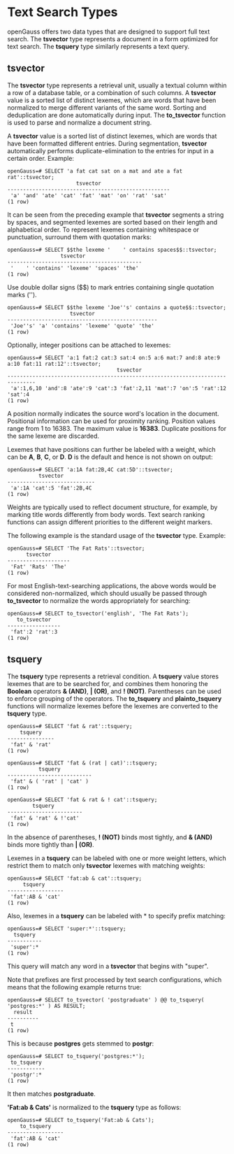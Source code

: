 # Text Search Types<a name="EN-US_TOPIC_0289900823"></a>

openGauss offers two data types that are designed to support full text search. The  **tsvector**  type represents a document in a form optimized for text search. The  **tsquery**  type similarly represents a text query.

## tsvector<a name="en-us_topic_0283136875_en-us_topic_0237121956_en-us_topic_0059778491_sd7b46ba1616c4e2fac58b660666ca5ab"></a>

The  **tsvector**  type represents a retrieval unit, usually a textual column within a row of a database table, or a combination of such columns. A  **tsvector**  value is a sorted list of distinct lexemes, which are words that have been normalized to merge different variants of the same word. Sorting and deduplication are done automatically during input. The  **to\_tsvector**  function is used to parse and normalize a document string.

A  **tsvector**  value is a sorted list of distinct lexemes, which are words that have been formatted different entries. During segmentation,  **tsvector**  automatically performs duplicate-elimination to the entries for input in a certain order. Example:

```
openGauss=# SELECT 'a fat cat sat on a mat and ate a fat rat'::tsvector;
                      tsvector                      
----------------------------------------------------
 'a' 'and' 'ate' 'cat' 'fat' 'mat' 'on' 'rat' 'sat'
(1 row)
```

It can be seen from the preceding example that  **tsvector**  segments a string by spaces, and segmented lexemes are sorted based on their length and alphabetical order. To represent lexemes containing whitespace or punctuation, surround them with quotation marks:

```
openGauss=# SELECT $$the lexeme '    ' contains spaces$$::tsvector;
                 tsvector                  
-------------------------------------------
 '    ' 'contains' 'lexeme' 'spaces' 'the'
(1 row)
```

Use double dollar signs \($$\) to mark entries containing single quotation marks \(''\).

```
openGauss=# SELECT $$the lexeme 'Joe''s' contains a quote$$::tsvector;
                    tsvector                    
------------------------------------------------
 'Joe''s' 'a' 'contains' 'lexeme' 'quote' 'the'
(1 row)
```

Optionally, integer positions can be attached to lexemes:

```
openGauss=# SELECT 'a:1 fat:2 cat:3 sat:4 on:5 a:6 mat:7 and:8 ate:9 a:10 fat:11 rat:12'::tsvector;
                                   tsvector                                    
-------------------------------------------------------------------------------
 'a':1,6,10 'and':8 'ate':9 'cat':3 'fat':2,11 'mat':7 'on':5 'rat':12 'sat':4
(1 row)
```

A position normally indicates the source word's location in the document. Positional information can be used for proximity ranking. Position values range from 1 to 16383. The maximum value is  **16383**. Duplicate positions for the same lexeme are discarded.

Lexemes that have positions can further be labeled with a weight, which can be  **A**,  **B**,  **C**, or  **D**.  **D**  is the default and hence is not shown on output:

```
openGauss=# SELECT 'a:1A fat:2B,4C cat:5D'::tsvector;
          tsvector          
----------------------------
 'a':1A 'cat':5 'fat':2B,4C
(1 row)
```

Weights are typically used to reflect document structure, for example, by marking title words differently from body words. Text search ranking functions can assign different priorities to the different weight markers.

The following example is the standard usage of the  **tsvector**  type. Example:

```
openGauss=# SELECT 'The Fat Rats'::tsvector;
      tsvector      
--------------------
 'Fat' 'Rats' 'The'
(1 row)
```

For most English-text-searching applications, the above words would be considered non-normalized, which should usually be passed through  **to\_tsvector**  to normalize the words appropriately for searching:

```
openGauss=# SELECT to_tsvector('english', 'The Fat Rats');
   to_tsvector   
-----------------
 'fat':2 'rat':3
(1 row)
```

## tsquery<a name="en-us_topic_0283136875_en-us_topic_0237121956_en-us_topic_0059778491_sc32b10b58f6242499a8461a993703975"></a>

The  **tsquery**  type represents a retrieval condition. A  **tsquery**  value stores lexemes that are to be searched for, and combines them honoring the  **Boolean**  operators  **& \(AND\)**,  **| \(OR\)**, and  **! \(NOT\)**. Parentheses can be used to enforce grouping of the operators. The  **to\_tsquery**  and  **plainto\_tsquery**  functions will normalize lexemes before the lexemes are converted to the  **tsquery**  type.

```
openGauss=# SELECT 'fat & rat'::tsquery;
    tsquery    
---------------
 'fat' & 'rat'
(1 row)

openGauss=# SELECT 'fat & (rat | cat)'::tsquery;
          tsquery          
---------------------------
 'fat' & ( 'rat' | 'cat' )
(1 row)

openGauss=# SELECT 'fat & rat & ! cat'::tsquery;
        tsquery         
------------------------
 'fat' & 'rat' & !'cat'
(1 row)
```

In the absence of parentheses,  **! \(NOT\)**  binds most tightly, and  **& \(AND\)**  binds more tightly than  **| \(OR\)**.

Lexemes in a  **tsquery**  can be labeled with one or more weight letters, which restrict them to match only  **tsvector**  lexemes with matching weights:

```
openGauss=# SELECT 'fat:ab & cat'::tsquery;
     tsquery      
------------------
 'fat':AB & 'cat'
(1 row)
```

Also, lexemes in a  **tsquery**  can be labeled with \* to specify prefix matching:

```
openGauss=# SELECT 'super:*'::tsquery;
  tsquery  
-----------
 'super':*
(1 row)
```

This query will match any word in a  **tsvector**  that begins with "super".

Note that prefixes are first processed by text search configurations, which means that the following example returns true:

```
openGauss=# SELECT to_tsvector( 'postgraduate' ) @@ to_tsquery( 'postgres:*' ) AS RESULT;
  result  
----------
 t
(1 row)
```

This is because  **postgres**  gets stemmed to  **postgr**:

```
openGauss=# SELECT to_tsquery('postgres:*');
 to_tsquery 
------------
 'postgr':*
(1 row)
```

It then matches  **postgraduate**.

**'Fat:ab & Cats'**  is normalized to the  **tsquery**  type as follows:

```
openGauss=# SELECT to_tsquery('Fat:ab & Cats');
    to_tsquery    
------------------
 'fat':AB & 'cat'
(1 row)
```

